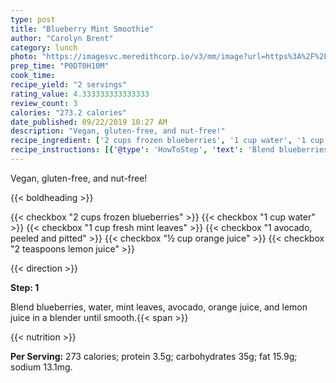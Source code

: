 ```yaml
---
type: post
title: "Blueberry Mint Smoothie"
author: "Carolyn Brent"
category: lunch
photo: "https://imagesvc.meredithcorp.io/v3/mm/image?url=https%3A%2F%2Fimages.media-allrecipes.com%2Fuserphotos%2F1116925.jpg"
prep_time: "P0DT0H10M"
cook_time: 
recipe_yield: "2 servings"
rating_value: 4.333333333333333
review_count: 3
calories: "273.2 calories"
date_published: 09/22/2019 10:27 AM
description: "Vegan, gluten-free, and nut-free!"
recipe_ingredient: ['2 cups frozen blueberries', '1 cup water', '1 cup fresh mint leaves', '1 avocado, peeled and pitted', '½ cup orange juice', '2 teaspoons lemon juice']
recipe_instructions: [{'@type': 'HowToStep', 'text': 'Blend blueberries, water, mint leaves, avocado, orange juice, and lemon juice in a blender until smooth.\n'}]
---
```


Vegan, gluten-free, and nut-free! 

{{< boldheading >}}

{{< checkbox "2 cups frozen blueberries" >}}
{{< checkbox "1 cup water" >}}
{{< checkbox "1 cup fresh mint leaves" >}}
{{< checkbox "1  avocado, peeled and pitted" >}}
{{< checkbox "½ cup orange juice" >}}
{{< checkbox "2 teaspoons lemon juice" >}}


{{< direction >}}

**Step: 1**

Blend blueberries, water, mint leaves, avocado, orange juice, and lemon juice in a blender until smooth.{{< span >}}

{{< nutrition >}}

**Per Serving:** 273 calories; protein 3.5g; carbohydrates 35g; fat 15.9g; sodium 13.1mg.